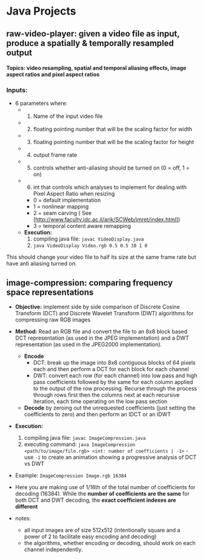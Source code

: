 # Java Projects
## raw-video-player: given a video file as input, produce a spatially & temporally resampled output
#### Topics: video resampling, spatial and temporal aliasing effects, image aspect ratios and pixel aspect ratios

  ### Inputs: 
  - 6 parameters where:
      - 1. Name of the input video file
      - 2. floating pointing number that will be the scaling factor for width
      - 3. floating pointing number that will be the scaling factor for height
      - 4. output frame rate
      - 5. controls whether anti-aliasing should be turned on (0 = off, 1 = on)
      - 6. int that controls which analyses to implement for dealing with Pixel Aspect Ratio when resizing 
          - 0 = default implementation
          - 1 = nonlinear mapping 
          - 2 = seam carving ( See [http://www.faculty.idc.ac.il/arik/SCWeb/imret/index.html])
          - 3 = temporal content aware remapping
    - **Execution:**
      1. compiling java file: `javac VideoDisplay.java`
      2. `java VideoDisplay Video.rgb 0.5 0.5 10 1 0`
    
This should change your video file to half its size at the same frame rate but have anti aliasing turned on.

## image-compression: comparing frequency space representations
  - **Objective:** implement side by side comparison of Discrete Cosine Transform (DCT) and Discrete Wavelet Transform (DWT) algorithms for compressing raw RGB images
  - **Method:** Read an RGB file and convert the file to an 8x8 block based DCT representation (as used in the JPEG implementation) and a DWT representation (as used in the JPEG2000 implementation).
    - **Encode**
      - DCT: break up the image into 8x8 contiguous blocks of 64 pixels each and then perform a DCT for each block for each channel
      - DWT: convert each row (for each channel) into low pass and high pass coefficients followed by the same for each column applied to the output of the row processing. Recurse through the process through rows first then the columns next at each recursive iteration, each time operating on the low pass section
    - **Decode** by zeroing out the unrequested coefficients (just setting the coefficients to zero) and then perform an IDCT or an IDWT
  - **Execution:**
      1. compiling java file: `javac ImageCompression.java`
      2. executing command: `java ImageCompression <path/to/image/file.rgb> <int: number of coefficients | -1>`
        - use `-1` to create an animation showing a progressive analysis of DCT vs DWT 
      
      
  - Example:  `ImageCompression Image.rgb 16384`
  - Here you are making use of  1/16th of the total number of coefficients for decoding (16384). While the __number of coefficients are the same__ for both DCT and DWT decoding, the __exact coefficient indexes are different__
  - notes:
    - all input images are of size 512x512 (intentionally square and a power of 2 to facilitate easy encoding and decoding)
    - the algorithms, whether encoding or decoding, should work on each channel independently.
